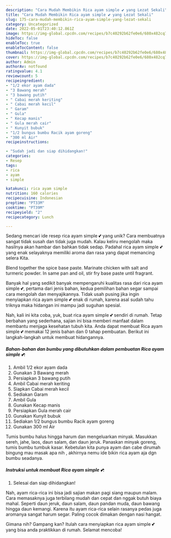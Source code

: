 ```yaml
---
description: "Cara Mudah Membikin Rica ayam simple 💕 yang Lezat Sekali"
title: "Cara Mudah Membikin Rica ayam simple 💕 yang Lezat Sekali"
slug: 175-cara-mudah-membikin-rica-ayam-simple-yang-lezat-sekali
category: Uncategorized
date: 2022-05-01T23:40:12.861Z
image: https://img-global.cpcdn.com/recipes/b7c40292b62fe0e6/680x482cq70/rica-ayam-simple-foto-resep-utama.jpg
hideToc: false
enableToc: true
enableTocContent: false
thumbnail: https://img-global.cpcdn.com/recipes/b7c40292b62fe0e6/680x482cq70/rica-ayam-simple-foto-resep-utama.jpg
cover: https://img-global.cpcdn.com/recipes/b7c40292b62fe0e6/680x482cq70/rica-ayam-simple-foto-resep-utama.jpg
author: Admin
authorAv: notfound
ratingvalue: 4.1
reviewcount: 5
recipeingredient:
- "1/2 ekor ayam dada"
- "3 Bawang merah"
- "3 bawang putih"
- " Cabai merah keriting"
- " Cabai merah kecil"
- " Garam"
- " Gula"
- " Kecap manis"
- " Gula merah cair"
- " Kunyit bubuk"
- "1/2 bungus bumbu Racik ayam goreng"
- "300 ml Air"
recipeinstructions:

- "Sudah jadi dan siap dihidangkan!"
categories:
- Resep
tags:
- rica
- ayam
- simple

katakunci: rica ayam simple 
nutrition: 160 calories
recipecuisine: Indonesian
preptime: "PT33M"
cooktime: "PT39M"
recipeyield: "2"
recipecategory: Lunch

---
```





Sedang mencari ide resep rica ayam simple 💕 yang unik? Cara membuatnya sangat tidak susah dan tidak juga mudah. Kalau keliru mengolah maka hasilnya akan hambar dan bahkan tidak sedap. Padahal rica ayam simple 💕 yang enak selayaknya memiliki aroma dan rasa yang dapat memancing selera Kita.





Blend together the spice base paste. Marinate chicken with salt and turmeric powder. In same pan and oil, stir fry base paste until fragrant.

Banyak hal yang sedikit banyak mempengaruhi kualitas rasa dari rica ayam simple 💕, pertama dari jenis bahan, kedua pemilihan bahan segar sampai cara mengolah dan menyajikannya. Tidak usah pusing jika ingin menyiapkan rica ayam simple 💕 enak di rumah, karena asal sudah tahu triknya maka hidangan ini mampu jadi suguhan spesial.






Nah, kali ini kita coba, yuk, buat rica ayam simple 💕 sendiri di rumah. Tetap berbahan yang sederhana, sajian ini bisa memberi manfaat dalam membantu menjaga kesehatan tubuh kita. Anda dapat membuat Rica ayam simple 💕 memakai 12 jenis bahan dan 0 tahap pembuatan. Berikut ini langkah-langkah untuk membuat hidangannya.

<!--inarticleads1-->

##### Bahan-bahan dan bumbu yang dibutuhkan dalam pembuatan Rica ayam simple 💕:

1. Ambil 1/2 ekor ayam dada
1. Gunakan 3 Bawang merah
1. Persiapkan 3 bawang putih
1. Ambil  Cabai merah keriting
1. Siapkan  Cabai merah kecil
1. Sediakan  Garam
1. Ambil  Gula
1. Gunakan  Kecap manis
1. Persiapkan  Gula merah cair
1. Gunakan  Kunyit bubuk
1. Sediakan 1/2 bungus bumbu Racik ayam goreng
1. Gunakan 300 ml Air


Tumis bumbu halus hingga harum dan mengeluarkan minyak. Masukkan sereh, jahe, laos, daun salam, dan daun jeruk. Panaskan minyak goreng, tumis bumbu tumbuk kasar. Kebetulan kita punya ayam dan cabe dirumah bingung mau masak apa nih , akhirnya nemu ide bikin rica ayam aja dgn bumbu seadanya. 

<!--inarticleads2-->

##### Instruksi untuk membuat Rica ayam simple 💕:


1. Selesai dan siap dihidangkan!

Nah, ayam rica-rica ini bisa jadi sajian makan pagi siang maupun malam. Cara memasaknya juga terbilang mudah dan cepat dan nggak butuh biaya mahal. Seperti daun jeruk, daun salam, daun pandan muda, daun bawang hingga daun kemangi. Karena itu ayam rica-rica selain rasanya pedas juga aromanya sangat harum segar. Paling cocok dimakan dengan nasi hangat. 

Gimana nih? Gampang kan? Itulah cara menyiapkan rica ayam simple 💕 yang bisa anda praktikkan di rumah. Selamat mencoba!
